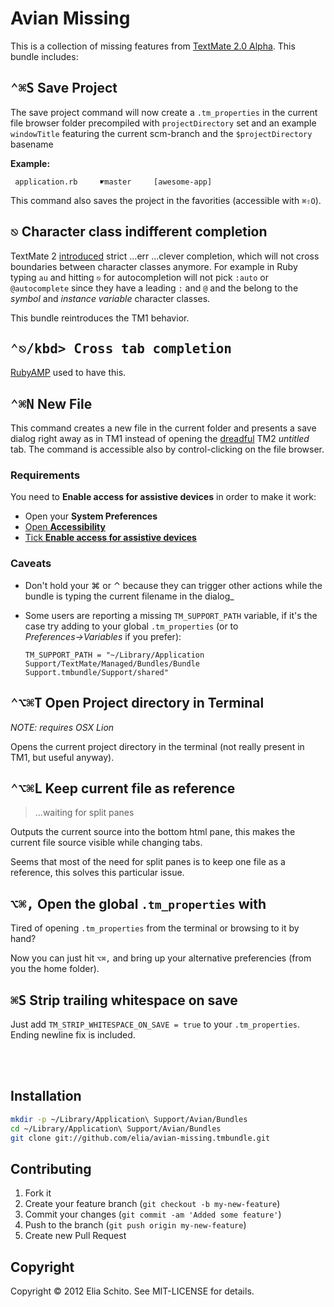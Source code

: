 # Avian Missing

This is a collection of missing features from [TextMate 2.0 Alpha](http://blog.macromates.com/2011/textmate-2-0-alpha/).
This bundle includes:

## <kbd>⌃⌘S</kbd> Save Project 

The save project command will now create a `.tm_properties` in the current file browser folder
precompiled with `projectDirectory` set and an example `windowTitle` featuring the
current scm-branch and the `$projectDirectory` basename

**Example:**
```
 application.rb     ☛master     [awesome-app]
```

This command also saves the project in the favorities (accessible with `⌘⇧O`).


## <kbd>⎋</kbd> Character class indifferent completion

TextMate 2 [introduced](http://blog.macromates.com/2012/clever-completion/) strict …err …clever completion, which will not cross boundaries between character classes anymore. For example in Ruby typing `au` and hitting `⎋` for autocompletion will not pick `:auto` or `@autocomplete` since they have a leading `:` and `@` and the belong to the *symbol* and *instance variable* character classes.

This bundle reintroduces the TM1 behavior.


## <kbd>⌃⎋/kbd> Cross tab completion

[RubyAMP](http://code.leadmediapartners.com/) used to have this.


## <kbd>⌃⌘N</kbd> New File

This command creates a new file in the current folder and presents a save dialog right away as in TM1 instead of opening the [dreadful](http://tm2tips.tumblr.com/post/16467488354/create-a-new-file-in-a-project-folder) TM2 *untitled* tab. The command is accessible also by control-clicking on the file browser.

### Requirements

You need to **Enable access for assistive devices** in order to make it work:

- Open your **System Preferences**
- [Open **Accessibility**](https://f.cloud.github.com/assets/1051/120814/4f8e36a8-6d3d-11e2-9803-d7e4f9c379d9.png)
- [Tick **Enable access for assistive devices**](https://f.cloud.github.com/assets/1051/120815/51f67d6a-6d3d-11e2-8b9a-7e983459ea55.png)

### Caveats

- Don't hold your ⌘ or ⌃ because they can trigger other actions while the bundle is typing the current filename in the dialog_
- Some users are reporting a missing `TM_SUPPORT_PATH` variable, 
  if it's the case try adding to your global `.tm_properties` (or to _Preferences→Variables_ if you prefer):

      TM_SUPPORT_PATH = "~/Library/Application Support/TextMate/Managed/Bundles/Bundle Support.tmbundle/Support/shared"



## <kbd>⌃⌥⌘T</kbd> Open Project directory in Terminal

_NOTE: requires OSX Lion_

Opens the current project directory in the terminal (not really present in TM1, but useful anyway).


## <kbd>⌃⌥⌘L</kbd> Keep current file as reference

> …waiting for split panes

Outputs the current source into the bottom html pane, this makes the current file source visible while changing tabs.

Seems that most of the need for split panes is to keep one file as a reference, this solves this particular issue.


## <kbd>⌥⌘,</kbd> Open the global `.tm_properties` with
Tired of opening `.tm_properties` from the terminal or browsing to it by hand?

Now you can just hit `⌥⌘,` and bring up your alternative preferencies (from you the home folder).



## <kbd>⌘S</kbd> Strip trailing whitespace on save

Just add `TM_STRIP_WHITESPACE_ON_SAVE = true` to your `.tm_properties`.
Ending newline fix is included.


<br><br>

## Installation

```bash
mkdir -p ~/Library/Application\ Support/Avian/Bundles
cd ~/Library/Application\ Support/Avian/Bundles
git clone git://github.com/elia/avian-missing.tmbundle.git
```


## Contributing

1. Fork it
2. Create your feature branch (`git checkout -b my-new-feature`)
3. Commit your changes (`git commit -am 'Added some feature'`)
4. Push to the branch (`git push origin my-new-feature`)
5. Create new Pull Request


## Copyright

Copyright © 2012 Elia Schito. See MIT-LICENSE for details.
